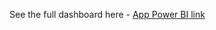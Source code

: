 See the full dashboard here - [App Power BI link](https://app.powerbi.com/reportEmbed?reportId=35204b1e-f958-474f-90dd-4c715e7ae595&autoAuth=true&ctid=a9dedd39-7d9b-47d8-85eb-746253d26181)

